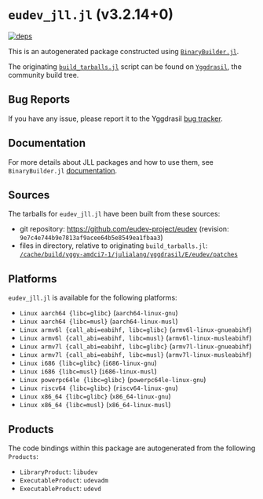 # `eudev_jll.jl` (v3.2.14+0)

[![deps](https://juliahub.com/docs/eudev_jll/deps.svg)](https://juliahub.com/ui/Packages/General/eudev_jll/)

This is an autogenerated package constructed using [`BinaryBuilder.jl`](https://github.com/JuliaPackaging/BinaryBuilder.jl).

The originating [`build_tarballs.jl`](https://github.com/JuliaPackaging/Yggdrasil/blob/b7d975ab96af2b323596ef4a2182730a253114fe/E/eudev/build_tarballs.jl) script can be found on [`Yggdrasil`](https://github.com/JuliaPackaging/Yggdrasil/), the community build tree.

## Bug Reports

If you have any issue, please report it to the Yggdrasil [bug tracker](https://github.com/JuliaPackaging/Yggdrasil/issues).

## Documentation

For more details about JLL packages and how to use them, see `BinaryBuilder.jl` [documentation](https://docs.binarybuilder.org/stable/jll/).

## Sources

The tarballs for `eudev_jll.jl` have been built from these sources:

* git repository: https://github.com/eudev-project/eudev (revision: `9e7c4e744b9e7813af9acee64b5e8549ea1fbaa3`)
* files in directory, relative to originating `build_tarballs.jl`: [`/cache/build/yggy-amdci7-1/julialang/yggdrasil/E/eudev/patches`](https://github.com/JuliaPackaging/Yggdrasil/tree/b7d975ab96af2b323596ef4a2182730a253114fe/E/eudev/patches)

## Platforms

`eudev_jll.jl` is available for the following platforms:

* `Linux aarch64 {libc=glibc}` (`aarch64-linux-gnu`)
* `Linux aarch64 {libc=musl}` (`aarch64-linux-musl`)
* `Linux armv6l {call_abi=eabihf, libc=glibc}` (`armv6l-linux-gnueabihf`)
* `Linux armv6l {call_abi=eabihf, libc=musl}` (`armv6l-linux-musleabihf`)
* `Linux armv7l {call_abi=eabihf, libc=glibc}` (`armv7l-linux-gnueabihf`)
* `Linux armv7l {call_abi=eabihf, libc=musl}` (`armv7l-linux-musleabihf`)
* `Linux i686 {libc=glibc}` (`i686-linux-gnu`)
* `Linux i686 {libc=musl}` (`i686-linux-musl`)
* `Linux powerpc64le {libc=glibc}` (`powerpc64le-linux-gnu`)
* `Linux riscv64 {libc=glibc}` (`riscv64-linux-gnu`)
* `Linux x86_64 {libc=glibc}` (`x86_64-linux-gnu`)
* `Linux x86_64 {libc=musl}` (`x86_64-linux-musl`)

## Products

The code bindings within this package are autogenerated from the following `Products`:

* `LibraryProduct`: `libudev`
* `ExecutableProduct`: `udevadm`
* `ExecutableProduct`: `udevd`
